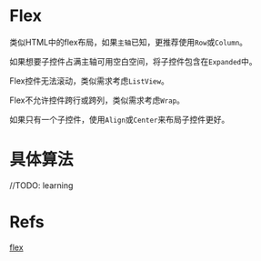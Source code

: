 # Flex
类似HTML中的flex布局，如果`主轴`已知，更推荐使用`Row`或`Column`。

如果想要子控件占满主轴可用空白空间，将子控件包含在`Expanded`中。

Flex控件无法滚动，类似需求考虑`ListView`。

Flex不允许控件跨行或跨列，类似需求考虑`Wrap`。

如果只有一个子控件，使用`Align`或`Center`来布局子控件更好。

# 具体算法
//TODO: learning

# Refs
[flex](https://api.flutter.dev/flutter/widgets/Flex-class.html)